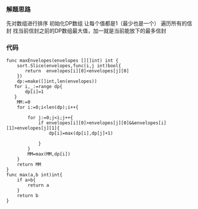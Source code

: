### 解题思路
先对数组进行排序
初始化DP数组 让每个值都是1（最少也是一个）
遍历所有的信封 找当前信封之前的DP数组最大值，加一就是当前能放下的最多信封

### 代码

```golang
func maxEnvelopes(envelopes [][]int) int {
    sort.Slice(envelopes,func(i,j int)bool{
       return  envelopes[i][0]<envelopes[j][0]
    })
    dp:=make([]int,len(envelopes))
   for i,_:=range dp{
       dp[i]=1
   }
    MM:=0
    for i:=0;i<len(dp);i++{
        
        for j:=0;j<i;j++{
            if envelopes[i][0]>envelopes[j][0]&&envelopes[i][1]>envelopes[j][1]{
                dp[i]=max(dp[i],dp[j]+1)
               
            }
        } 
        MM=max(MM,dp[i])
    }
    return MM
}
func max(a,b int)int{
    if a>b{
        return a
    }
    return b
}
```